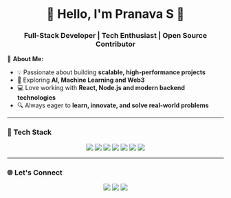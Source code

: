 
<h1 align="center">👋 Hello, I'm Pranava S 🚀</h1>  
<h3 align="center">Full-Stack Developer | Tech Enthusiast | Open Source Contributor</h3>  

🌟 **About Me:**  
- 💡 Passionate about building **scalable, high-performance projects**  
- 🚀 Exploring **AI, Machine Learning and Web3**  
- 💻 Love working with **React, Node.js and modern backend technologies**  
- 🔍 Always eager to **learn, innovate, and solve real-world problems**  

---

### 🚀 Tech Stack  
<p align="center">
  <img src="https://img.shields.io/badge/-React-61DAFB?style=flat&logo=react&logoColor=white" />
  <img src="https://img.shields.io/badge/-Next.js-000000?style=flat&logo=next.js" />
  <img src="https://img.shields.io/badge/-Node.js-339933?style=flat&logo=node.js&logoColor=white" />
  <img src="https://img.shields.io/badge/-Express.js-000000?style=flat&logo=express&logoColor=white" />
  <img src="https://img.shields.io/badge/-MongoDB-47A248?style=flat&logo=mongodb&logoColor=white" />
  <img src="https://img.shields.io/badge/-PostgreSQL-336791?style=flat&logo=postgresql&logoColor=white" />
  <img src="https://img.shields.io/badge/-AWS-232F3E?style=flat&logo=amazon-aws" />
</p>

---

### 🌐 Let's Connect  
<p align="center">
  <a href="YourLinkedInURL"><img src="https://img.shields.io/badge/-LinkedIn-blue?style=flat&logo=linkedin" /></a>
  <a href="YourPortfolioURL"><img src="https://img.shields.io/badge/-Portfolio-red?style=flat&logo=web" /></a>
  <a href="mailto:YourEmail"><img src="https://img.shields.io/badge/-Email-yellow?style=flat&logo=gmail" /></a>
</p>
